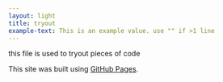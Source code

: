 ```yaml
---
layout: light
title: tryout
example-text: This is an example value. use "" if >1 line
---
```


this file is used to tryout pieces of code




This site was built using [GitHub Pages](https://pages.github.com/).
